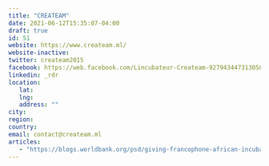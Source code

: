 ```yaml
---
title: "CREATEAM"
date: 2021-06-12T15:35:07-04:00
draft: true
id: 51
website: https://www.createam.ml/
website-inactive: 
twitter: createam2015
facebook: https://web.facebook.com/Lincubateur-Createam-927943447313058/?_rdc=1&amp
linkedin: _rdr
location: 
   lat: 
   lng: 
   address: ""
city: 
region: 
country: 
email: contact@createam.ml
articles:
   - "https://blogs.worldbank.org/psd/giving-francophone-african-incubators-keys-accelerate-growth-entrepreneurship"
---
```


